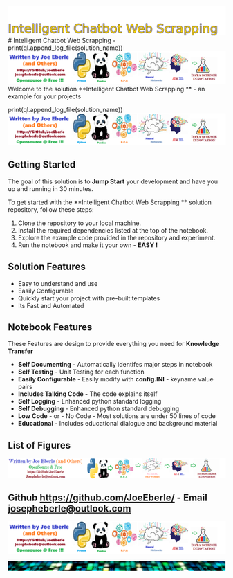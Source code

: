 ![Image image_filename](solution_sign.png)# Intelligent Chatbot Web Scrapping   - print(ql.append_log_file(solution_name))![Image image_filename](code.png)
Welcome to the solution **Intelligent Chatbot Web Scrapping  ** - an example for your projects

print(ql.append_log_file(solution_name))
![Image image_filename](sample.png)
## Getting Started

The goal of this solution is to **Jump Start** your development and have you up and running in 30 minutes. 

To get started with the **Intelligent Chatbot Web Scrapping  ** solution repository, follow these steps:
1. Clone the repository to your local machine.
2. Install the required dependencies listed at the top of the notebook.
3. Explore the example code provided in the repository and experiment.
4. Run the notebook and make it your own - **EASY !**
    
## Solution Features
- Easy to understand and use  
- Easily Configurable 
- Quickly start your project with pre-built templates
- Its Fast and Automated

## Notebook Features

These Features are design to provide everything you need for **Knowledge Transfer** 

- **Self Documenting** - Automatically identifes major steps in notebook 
- **Self Testing** - Unit Testing for each function
- **Easily Configurable** - Easily modify with **config.INI** - keyname value pairs
- **Includes Talking Code** - The code explains itself 
- **Self Logging** - Enhanced python standard logging   
- **Self Debugging** - Enhanced python standard debugging
- **Low Code** - or - No Code  - Most solutions are under 50 lines of code
- **Educational** - Includes educational dialogue and background material
    
## List of Figures
 ![additional_image](joe_logo.png)  <br>
    

## Github https://github.com/JoeEberle/ - Email  josepheberle@outlook.com 
    
![Developer](developer.png)

![Brand](brand.png)
    